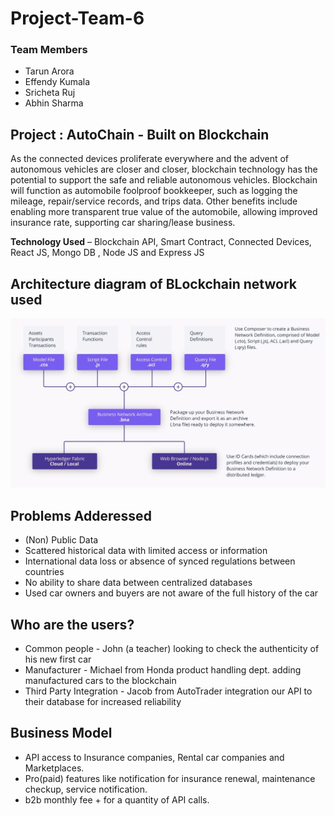 # Project-Team-6

### Team Members
* Tarun Arora
* Effendy Kumala
* Sricheta Ruj
* Abhin Sharma

## Project : AutoChain - Built on Blockchain
 
As the connected devices proliferate everywhere and the advent of autonomous vehicles are closer and closer, blockchain technology has the potential to support the safe and reliable autonomous vehicles. Blockchain will function as automobile foolproof bookkeeper, such as logging the mileage, repair/service records, and trips data. Other benefits include enabling more transparent true value of the automobile, allowing improved insurance rate, supporting car sharing/lease business.
 
**Technology Used** – Blockchain API, Smart Contract, Connected Devices, React JS, Mongo DB , Node JS and Express JS

## Architecture diagram of BLockchain network used

![alt text](img.jpg "Landing page")

## Problems Adderessed

* (Non) Public Data
* Scattered historical data with limited access or information
* International data loss or absence of synced regulations between countries
* No ability to share data between centralized databases
* Used car owners and buyers are not aware of the full history of the car

## Who are the users?

* Common people - John (a teacher) looking to check the authenticity of his new first car
* Manufacturer - Michael from Honda product handling dept.  adding manufactured cars to the blockchain 
* Third Party Integration - Jacob from AutoTrader integration our API to their database for increased reliability

## Business Model

* API access to Insurance companies, Rental car companies and Marketplaces.
* Pro(paid) features like notification for  insurance renewal, maintenance checkup, service notification.
* b2b monthly fee + for a quantity of API calls.
